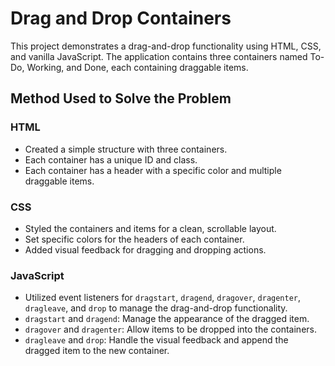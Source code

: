 # Drag and Drop Containers

This project demonstrates a drag-and-drop functionality using HTML, CSS, and vanilla JavaScript. The application contains three containers named To-Do, Working, and Done, each containing draggable items. 

## Method Used to Solve the Problem

### HTML
- Created a simple structure with three containers.
- Each container has a unique ID and class.
- Each container has a header with a specific color and multiple draggable items.

### CSS
- Styled the containers and items for a clean, scrollable layout.
- Set specific colors for the headers of each container.
- Added visual feedback for dragging and dropping actions.

### JavaScript
- Utilized event listeners for `dragstart`, `dragend`, `dragover`, `dragenter`, `dragleave`, and `drop` to manage the drag-and-drop functionality.
- `dragstart` and `dragend`: Manage the appearance of the dragged item.
- `dragover` and `dragenter`: Allow items to be dropped into the containers.
- `dragleave` and `drop`: Handle the visual feedback and append the dragged item to the new container.
